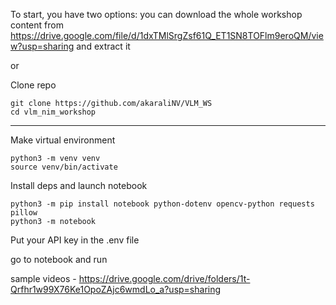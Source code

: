 To start, you have two options:
you can download the whole workshop content from 
https://drive.google.com/file/d/1dxTMlSrgZsf61Q_ET1SN8TOFlm9eroQM/view?usp=sharing
and extract it 

or

Clone repo 
```
git clone https://github.com/akaraliNV/VLM_WS
cd vlm_nim_workshop 
```
--------------------------------------------------------------------------------------------------

Make virtual environment 
```
python3 -m venv venv 
source venv/bin/activate
```

Install deps and launch notebook 
```
python3 -m pip install notebook python-dotenv opencv-python requests pillow 
python3 -m notebook 
```

Put your API key in the .env file 

go to notebook and run 


sample videos - https://drive.google.com/drive/folders/1t-Qrfhr1w99X76Ke1OpoZAjc6wmdLo_a?usp=sharing
